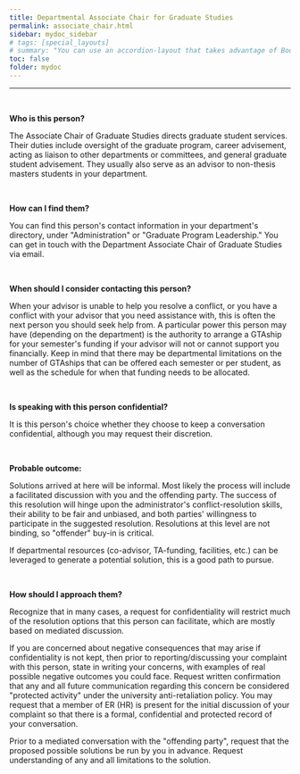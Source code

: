 ```yaml
---
title: Departmental Associate Chair for Graduate Studies
permalink: associate_chair.html
sidebar: mydoc_sidebar
# tags: [special_layouts]
# summary: "You can use an accordion-layout that takes advantage of Bootstrap styling. This is useful for an FAQ page."
toc: false
folder: mydoc
---
```


<hr>

<p>&nbsp;</p>

<p><b>Who is this person?</b></p>
   <p>The Associate Chair of Graduate Studies directs graduate student services. Their duties include oversight of the graduate program, career advisement, acting as liaison to other departments or committees, and general graduate student advisement. They usually also serve as an advisor to non-thesis masters students in your department.</p>

<p>&nbsp;</p>

<p><b>How can I find them?</b></p>
   <p>You can find this person's contact information in your department's directory, under "Administration" or "Graduate Program Leadership." You can get in touch with the Department Associate Chair of Graduate Studies via email.</p>

<p>&nbsp;</p>

<p><b>When should I consider contacting this person?</b></p>
   <p>When your advisor is unable to help you resolve a conflict, or you have a conflict with your advisor that you need assistance with, this is often the next person you should seek help from. A particular power this person may have (depending on the department) is the authority to arrange a GTAship for your semester's funding if your advisor will not or cannot support you financially. Keep in mind that there may be departmental limitations on the number of GTAships that can be offered each semester or per student, as well as the schedule for when that funding needs to be allocated.</p>

<p>&nbsp;</p>

<p><b>Is speaking with this person confidential?</b></p>
   <p>It is this person's choice whether they choose to keep a conversation confidential, although you may request their discretion.</p>

<p>&nbsp;</p>

<p><b>Probable outcome:</b></p>
   <p>Solutions arrived at here will be informal. Most likely the process will include a facilitated discussion with you and the offending party. The success of this resolution will hinge upon the administrator's conflict-resolution skills, their ability to be fair and unbiased, and both parties' willingness to participate in the suggested resolution. Resolutions at this level are not binding, so "offender" buy-in is critical.</p>
   <p>If departmental resources (co-advisor, TA-funding, facilities, etc.) can be leveraged to generate a potential solution, this is a good path to pursue.</p>

<p>&nbsp;</p>

<p><b>How should I approach them?</b></p>
   <p>Recognize that in many cases, a request for confidentiality will restrict much of the resolution options that this person can facilitate, which are mostly based on mediated discussion.</p>
   <p>If you are concerned about negative consequences that may arise if confidentiality is not kept, then prior to reporting/discussing your complaint with this person, state in writing your concerns, with examples of real possible negative outcomes you could face. Request written confirmation that any and all future communication regarding this concern be considered "protected activity" under the university anti-retaliation policy. You may request that a member of ER (HR) is present for the initial discussion of your complaint so that there is a formal, confidential and protected record of your conversation.</p>
   <p>Prior to a mediated conversation with the "offending party", request that the proposed possible solutions be run by you in advance. Request understanding of any and all limitations to the solution.</p>


<script>
    if(location.hash !== null && location.hash !== "")
    {
        var url = location.hash.endsWith("-1") ? location.hash.substring(0, location.hash.length-2) : location.hash;
        $(url + ".collapse").collapse("show");
    }
</script>